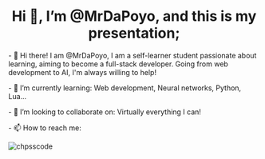 <h1 align="center">Hi 👋, I’m @MrDaPoyo, and this is my presentation;</h1>
<p>- 👀 Hi there! I am @MrDaPoyo, I am a self-learner student passionate about learning, aiming to become a full-stack developer. Going from web development to AI, I'm always willing to help!</p>
<p>- 🌱 I’m currently learning: Web development, Neural networks, Python, Lua...</p>
<p>- 💞️ I’m looking to collaborate on: Virtually everything I can!</p>
<p>- 📫 How to reach me: </p>

<p align="left"> <img src="https://komarev.com/ghpvc/?username=mrdapoyo&label=Profile%20views&color=0e75b6&style=flat" alt="chpsscode" /> </p>

<!---
MrDaPoyo/MrDaPoyo is a ✨ special ✨ repository because its `README.md` (this file) appears on your GitHub profile.
You can click the Preview link to take a look at your changes.
--->
